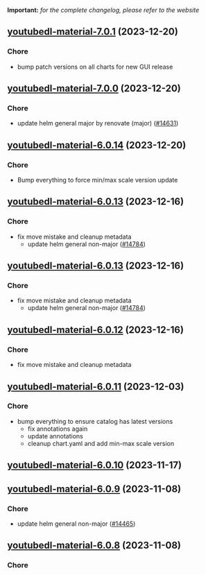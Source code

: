 **Important:**
*for the complete changelog, please refer to the website*




## [youtubedl-material-7.0.1](https://github.com/truecharts/charts/compare/youtubedl-material-7.0.0...youtubedl-material-7.0.1) (2023-12-20)

### Chore

- bump patch versions on all charts for new GUI release
  
  


## [youtubedl-material-7.0.0](https://github.com/truecharts/charts/compare/youtubedl-material-6.0.14...youtubedl-material-7.0.0) (2023-12-20)

### Chore

- update helm general major by renovate (major) ([#14631](https://github.com/truecharts/charts/issues/14631))
  
  


## [youtubedl-material-6.0.14](https://github.com/truecharts/charts/compare/youtubedl-material-6.0.13...youtubedl-material-6.0.14) (2023-12-20)

### Chore

- Bump everything to force min/max scale version update
  
  


## [youtubedl-material-6.0.13](https://github.com/truecharts/charts/compare/youtubedl-material-6.0.11...youtubedl-material-6.0.13) (2023-12-16)

### Chore

- fix move mistake and cleanup metadata
  - update helm general non-major ([#14784](https://github.com/truecharts/charts/issues/14784))
  
  


## [youtubedl-material-6.0.13](https://github.com/truecharts/charts/compare/youtubedl-material-6.0.11...youtubedl-material-6.0.13) (2023-12-16)

### Chore

- fix move mistake and cleanup metadata
  - update helm general non-major ([#14784](https://github.com/truecharts/charts/issues/14784))
  
  


## [youtubedl-material-6.0.12](https://github.com/truecharts/charts/compare/youtubedl-material-6.0.11...youtubedl-material-6.0.12) (2023-12-16)

### Chore

- fix move mistake and cleanup metadata
  
  


## [youtubedl-material-6.0.11](https://github.com/truecharts/charts/compare/youtubedl-material-6.0.10...youtubedl-material-6.0.11) (2023-12-03)

### Chore

- bump everything to ensure catalog has latest versions
  - fix annotations again
  - update annotations
  - cleanup chart.yaml and add min-max scale version
  
  










## [youtubedl-material-6.0.10](https://github.com/truecharts/charts/compare/youtubedl-material-6.0.9...youtubedl-material-6.0.10) (2023-11-17)




## [youtubedl-material-6.0.9](https://github.com/truecharts/charts/compare/youtubedl-material-6.0.8...youtubedl-material-6.0.9) (2023-11-08)

### Chore

- update helm general non-major ([#14465](https://github.com/truecharts/charts/issues/14465))
  
  


## [youtubedl-material-6.0.8](https://github.com/truecharts/charts/compare/youtubedl-material-6.0.7...youtubedl-material-6.0.8) (2023-11-08)

### Chore
